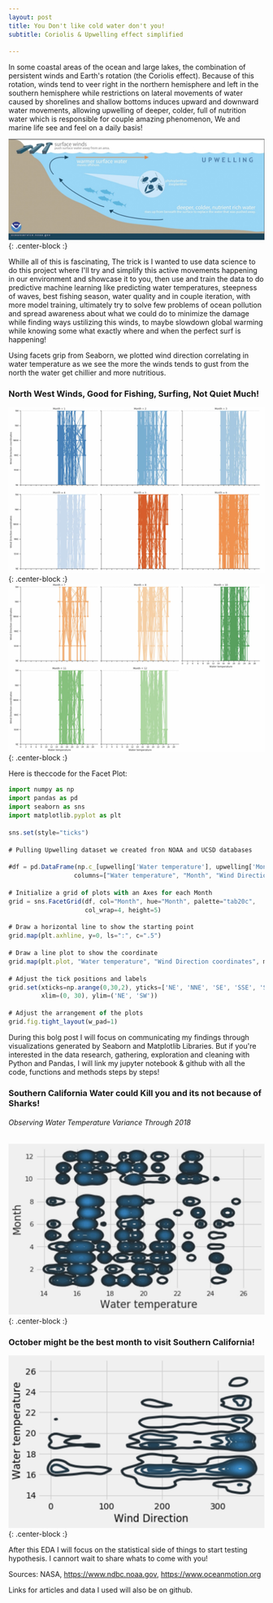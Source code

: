 ```yaml
---
layout: post
title: You Don't like cold water don't you!
subtitle: Coriolis & Upwelling effect simplified

---
```


In some coastal areas of the ocean and large lakes, the combination of persistent winds and Earth's rotation (the Coriolis effect). Because of this rotation, winds tend to veer right in the northern hemisphere and left in the southern hemisphere while restrictions on lateral movements of water caused by shorelines and shallow bottoms induces upward and downward water movements, allowing upwelling of deeper, colder, full of nutrition water which is responsible for couple amazing phenomenon, We and marine life see and feel on a daily basis! 


![Crepe](/img/clitoris.jpg){: .center-block :}

Whille all of this is fascinating, The trick is I wanted to use data science to do this project where I'll try and simplify this active movements happening in our environment and showcase it to you, then use and train the data to do predictive machine learning like predicting water temperatures, steepness of waves, best fishing season, water quality and in couple iteration, with more model training, ultimately try to solve few problems of ocean pollution and spread awareness about what we could do to minimize the damage while finding ways ustilizing this winds, to maybe slowdown global warming while knowing some what exactly where and when the perfect surf is happening! 

Using facets grip from Seaborn, we plotted wind direction correlating in water temperature as we see the more the winds tends to gust from the north the water get chillier and more nutritious. 

### North West Winds, Good for Fishing, Surfing, Not Quiet Much! ###
![Crepe](/img/year1seaborn.jpg){: .center-block :}
![Crepe](/img/seaboaryear2.jpg){: .center-block :}

Here is theccode for the Facet Plot:

```javascript
import numpy as np
import pandas as pd
import seaborn as sns
import matplotlib.pyplot as plt

sns.set(style="ticks")

# Pulling Upwelling dataset we created fron NOAA and UCSD databases

#df = pd.DataFrame(np.c_[upwelling['Water temperature'], upwelling['Month'], upwelling['Wind Direction coordinates']],
                  columns=["Water temperature", "Month", "Wind Direction coordinates"])

# Initialize a grid of plots with an Axes for each Month
grid = sns.FacetGrid(df, col="Month", hue="Month", palette="tab20c",
                     col_wrap=4, height=5)

# Draw a horizontal line to show the starting point
grid.map(plt.axhline, y=0, ls=":", c=".5")

# Draw a line plot to show the coordinate
grid.map(plt.plot, "Water temperature", "Wind Direction coordinates", marker="o")

# Adjust the tick positions and labels
grid.set(xticks=np.arange(0,30,2), yticks=['NE', 'NNE', 'SE', 'SSE', 'SSW', 'SW', 'NW', 'NNW'],
         xlim=(0, 30), ylim=('NE', 'SW'))

# Adjust the arrangement of the plots
grid.fig.tight_layout(w_pad=1)
```
During this bolg post I will focus on communicating my findings through visualizations generated by Seaborn and Matplotlib Libraries. But if you're interested in the data research, gathering, exploration and cleaning with Python and Pandas, I will link my jupyter notebook & github with all the code, functions and methods steps by steps! 

### Southern California Water could Kill you and its not because of Sharks! ### 
###### Observing Water Temperature Variance Through 2018 ####### 
![Crepe](/img/seaborn%20plot.jpg){: .center-block :}

### October might be the best month to visit Southern California! ### 
![Crepe](/img/kdeplotseabornwindwatta.jpg){: .center-block :}

After this EDA I will focus on the statistical side of things to start testing hypothesis.
I cannort wait to share whats to come with you!


Sources: NASA, https://www.ndbc.noaa.gov, https://www.oceanmotion.org

Links for articles and data I used will also be on github.







